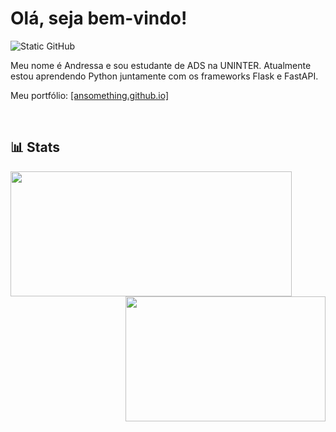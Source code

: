 # Olá, seja bem-vindo!

<img src="https://img.shields.io/static/v1?label=Overview&message=ansomething&color=BBA5FF&style=for-the-badge&logo=GitHub" alt="Static GitHub">

<p>
Meu nome é Andressa e sou estudante de ADS na UNINTER. Atualmente estou aprendendo Python juntamente com os frameworks Flask e FastAPI.
</p>

<p>
Meu portfólio: <a href="https://ansomething.github.io" title="Portfolio">[ansomething.github.io]</a>
</p>

<br>

<h2>📊 Stats</h2>

<img
    align="left"
    min-width="450px"
    max-width="450px"
    width="450px"
    height="200px"
    src="https://github-readme-stats-eta-lime-93.vercel.app/api?username=ansomething&show_icons=true&bg_color=191622&text_color=BBA5FF&icon_color=FF79C6&title_color=FFF&include_all_commits=true&locale=en&hide_title=false"
/>

<img
    align="right"
    min-width="320px"
    max-width="320px"
    width="320px"
    height="200px"
    src="https://github-readme-stats-eta-lime-93.vercel.app/api/top-langs/?username=ansomething&bg_color=191622&text_color=FFF&title_color=BBA5FF&locale=en&layout=compact"
/>
